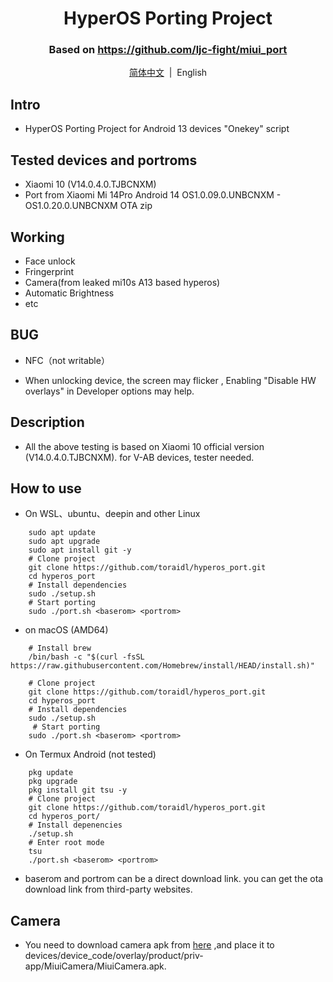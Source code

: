 <div align="center">


# HyperOS Porting Project
### Based on https://github.com/ljc-fight/miui_port

[简体中文](/README.md)&nbsp;&nbsp;|&nbsp;&nbsp;English

</div>

## Intro
- HyperOS Porting Project for Android 13 devices "Onekey" script

## Tested devices and portroms
- Xiaomi 10 (V14.0.4.0.TJBCNXM)
- Port from Xiaomi Mi 14Pro Android 14 OS1.0.09.0.UNBCNXM - OS1.0.20.0.UNBCNXM OTA zip

## Working
- Face unlock
- Fringerprint
- Camera(from leaked mi10s A13 based hyperos)
- Automatic Brightness
- etc


## BUG
- NFC（not writable）

- When unlocking device, the screen may flicker , Enabling "Disable HW overlays" in Developer options may help.

## Description
- All the above testing is based on Xiaomi 10 official version (V14.0.4.0.TJBCNXM). for V-AB devices, tester needed. 

## How to use
- On WSL、ubuntu、deepin and other Linux
```shell
    sudo apt update
    sudo apt upgrade
    sudo apt install git -y
    # Clone project
    git clone https://github.com/toraidl/hyperos_port.git
    cd hyperos_port
    # Install dependencies
    sudo ./setup.sh
    # Start porting
    sudo ./port.sh <baserom> <portrom>
```
- on macOS (AMD64)
```shell
    # Install brew
    /bin/bash -c "$(curl -fsSL https://raw.githubusercontent.com/Homebrew/install/HEAD/install.sh)"

    # Clone project
    git clone https://github.com/toraidl/hyperos_port.git
    cd hyperos_port
    # Install dependencies
    sudo ./setup.sh
     # Start porting
    sudo ./port.sh <baserom> <portrom>
```
- On Termux Android (not tested)
```shell
    pkg update
    pkg upgrade
    pkg install git tsu -y
    # Clone project
    git clone https://github.com/toraidl/hyperos_port.git
    cd hyperos_port/
    # Install depenencies
    ./setup.sh
    # Enter root mode 
    tsu
    ./port.sh <baserom> <portrom>
```
- baserom and portrom can be a direct download link. you can get the ota download link  from third-party websites.

## Camera
- You need to download camera apk from [here](https://drive.google.com/file/d/1igjsEVG7ermqfDObSn3qXDe-QqyPVd61/view?usp=sharing) ,and place it to devices/device_code/overlay/product/priv-app/MiuiCamera/MiuiCamera.apk. 